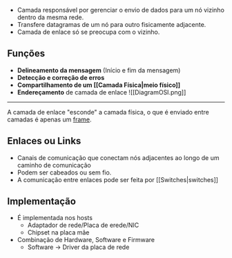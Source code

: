 - Camada responsável por gerenciar o envio de dados para um nó vizinho dentro da mesma rede.
- Transfere datagramas de um nó para outro fisicamente adjacente.
- Camada de enlace só se preocupa com o vizinho.
## Funções
- **Delineamento da mensagem** (Início e fim da mensagem)
- **Detecção e correção de erros**
- **Compartilhamento de um [[Camada Física|meio físico]]**
- **Endereçamento** de camada de enlace
![[DiagramOSI.png]]
---
A camada de enlace "esconde" a camada física, o que é enviado entre camadas é apenas um <u>frame</u>. 

## Enlaces ou Links
- Canais de comunicação que conectam nós adjacentes ao longo de um caminho de comunicação
- Podem ser cabeados ou sem fio.
- A comunicação entre enlaces pode ser feita por [[Switches|switches]]

## Implementação
- É implementada nos hosts
	- Adaptador de rede/Placa de erede/NIC
	- Chipset na placa mãe
- Combinação de Hardware, Software e Firmware
	- Software -> Driver da placa de rede